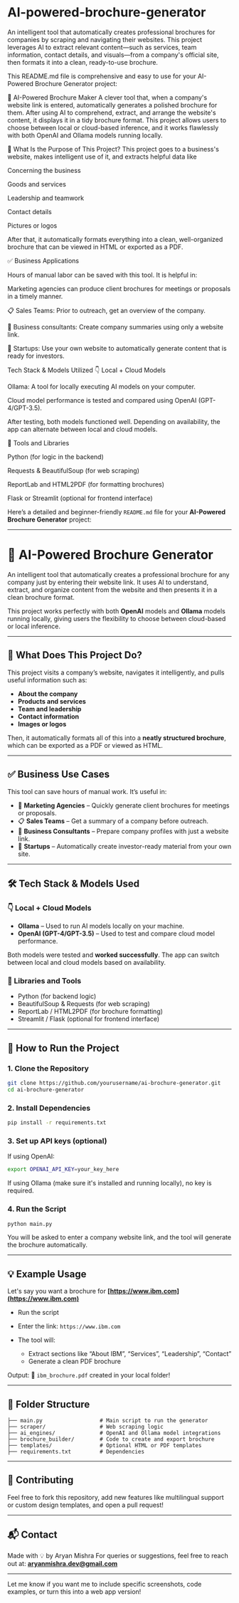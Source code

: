 # AI-powered-brochure-generator
An intelligent tool that automatically creates professional brochures for companies by scraping and navigating their websites. This project leverages AI to extract relevant content—such as services, team information, contact details, and visuals—from a company's official site, then formats it into a clean, ready-to-use brochure.

This README.md file is comprehensive and easy to use for your AI-Powered Brochure Generator project:

🧠 AI-Powered Brochure Maker
A clever tool that, when a company's website link is entered, automatically generates a polished brochure for them. After using AI to comprehend, extract, and arrange the website's content, it displays it in a tidy brochure format.
This project allows users to choose between local or cloud-based inference, and it works flawlessly with both OpenAI and Ollama models running locally.

🚀 What Is the Purpose of This Project?
This project goes to a business's website, makes intelligent use of it, and extracts helpful data like

Concerning the business

Goods and services

Leadership and teamwork

Contact details

Pictures or logos

After that, it automatically formats everything into a clean, well-organized brochure that can be viewed in HTML or exported as a PDF.

✅ Business Applications

Hours of manual labor can be saved with this tool. It is helpful in:

Marketing agencies can produce client brochures for meetings or proposals in a timely manner.

📋 Sales Teams: Prior to outreach, get an overview of the company.

🧾 Business consultants: Create company summaries using only a website link.

🏢 Startups: Use your own website to automatically generate content that is ready for investors.

Tech Stack & Models Utilized 👇 Local + Cloud Models

Ollama: A tool for locally executing AI models on your computer.

Cloud model performance is tested and compared using OpenAI (GPT-4/GPT-3.5).

After testing, both models functioned well. Depending on availability, the app can alternate between local and cloud models.

🧰 Tools and Libraries

Python (for logic in the backend)

Requests & BeautifulSoup (for web scraping)

ReportLab and HTML2PDF (for formatting brochures)

Flask or Streamlit (optional for frontend interface)

Here’s a detailed and beginner-friendly `README.md` file for your **AI-Powered Brochure Generator** project:

---

# 🧠 AI-Powered Brochure Generator

An intelligent tool that automatically creates a professional brochure for any company just by entering their website link. It uses AI to understand, extract, and organize content from the website and then presents it in a clean brochure format.

This project works perfectly with both **OpenAI** models and **Ollama** models running locally, giving users the flexibility to choose between cloud-based or local inference.

---

## 🚀 What Does This Project Do?

This project visits a company’s website, navigates it intelligently, and pulls useful information such as:

* **About the company**
* **Products and services**
* **Team and leadership**
* **Contact information**
* **Images or logos**

Then, it automatically formats all of this into a **neatly structured brochure**, which can be exported as a PDF or viewed as HTML.

---

## ✅ Business Use Cases

This tool can save hours of manual work. It’s useful in:

* 📢 **Marketing Agencies** – Quickly generate client brochures for meetings or proposals.
* 📋 **Sales Teams** – Get a summary of a company before outreach.
* 🧾 **Business Consultants** – Prepare company profiles with just a website link.
* 🏢 **Startups** – Automatically create investor-ready material from your own site.

---

## 🛠️ Tech Stack & Models Used

### 👇 Local + Cloud Models

* **Ollama** – Used to run AI models locally on your machine.
* **OpenAI (GPT-4/GPT-3.5)** – Used to test and compare cloud model performance.

Both models were tested and **worked successfully**. The app can switch between local and cloud models based on availability.

### 🧰 Libraries and Tools

* Python (for backend logic)
* BeautifulSoup & Requests (for web scraping)
* ReportLab / HTML2PDF (for brochure formatting)
* Streamlit / Flask (optional for frontend interface)

---

## 🔧 How to Run the Project

### 1. Clone the Repository

```bash
git clone https://github.com/yourusername/ai-brochure-generator.git
cd ai-brochure-generator
```

### 2. Install Dependencies

```bash
pip install -r requirements.txt
```

### 3. Set up API keys (optional)

If using OpenAI:

```bash
export OPENAI_API_KEY=your_key_here
```

If using Ollama (make sure it's installed and running locally), no key is required.

### 4. Run the Script

```bash
python main.py
```

You will be asked to enter a company website link, and the tool will generate the brochure automatically.

---

## 💡 Example Usage

Let's say you want a brochure for **[https://www.ibm.com](https://www.ibm.com)**

* Run the script
* Enter the link: `https://www.ibm.com`
* The tool will:

  * Extract sections like “About IBM”, “Services”, “Leadership”, “Contact”
  * Generate a clean PDF brochure

Output:
📄 `ibm_brochure.pdf` created in your local folder!

---

## 📎 Folder Structure

```
├── main.py                  # Main script to run the generator
├── scraper/                 # Web scraping logic
├── ai_engines/              # OpenAI and Ollama model integrations
├── brochure_builder/        # Code to create and export brochure
├── templates/               # Optional HTML or PDF templates
├── requirements.txt         # Dependencies
```

---

## 🤝 Contributing

Feel free to fork this repository, add new features like multilingual support or custom design templates, and open a pull request!

---

## 📬 Contact

Made with 💡 by Aryan Mishra
For queries or suggestions, feel free to reach out at: **[aryanmishra.dev@gmail.com](mailto:aryanmishra.dev@gmail.com)**

---

Let me know if you want me to include specific screenshots, code examples, or turn this into a web app version!



























